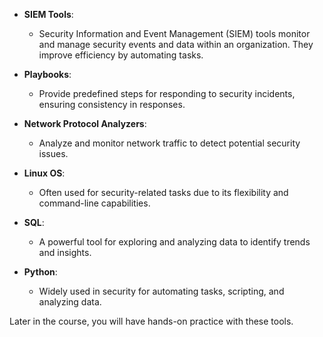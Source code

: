 

- **SIEM Tools**:  
  - Security Information and Event Management (SIEM) tools monitor and manage security events and data within an organization. They improve efficiency by automating tasks.

- **Playbooks**:  
  - Provide predefined steps for responding to security incidents, ensuring consistency in responses.

- **Network Protocol Analyzers**:  
  - Analyze and monitor network traffic to detect potential security issues.

- **Linux OS**:  
  - Often used for security-related tasks due to its flexibility and command-line capabilities.

- **SQL**:  
  - A powerful tool for exploring and analyzing data to identify trends and insights.

- **Python**:  
  - Widely used in security for automating tasks, scripting, and analyzing data.

Later in the course, you will have hands-on practice with these tools.